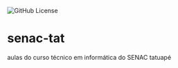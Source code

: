 ![GitHub License](https://img.shields.io/github/license/Levyye/senac-tat?style=flat)


# senac-tat
aulas do curso técnico em informática do SENAC tatuapé

